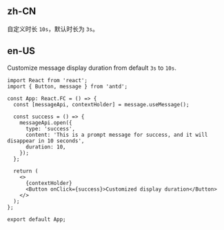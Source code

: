 ## zh-CN

自定义时长 `10s`，默认时长为 `3s`。

## en-US

Customize message display duration from default `3s` to `10s`.
```tsx
import React from 'react';
import { Button, message } from 'antd';

const App: React.FC = () => {
  const [messageApi, contextHolder] = message.useMessage();

  const success = () => {
    messageApi.open({
      type: 'success',
      content: 'This is a prompt message for success, and it will disappear in 10 seconds',
      duration: 10,
    });
  };

  return (
    <>
      {contextHolder}
      <Button onClick={success}>Customized display duration</Button>
    </>
  );
};

export default App;
```
